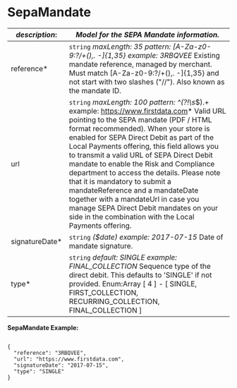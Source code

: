 
# SepaMandate

| *description*: | *Model for the SEPA Mandate information.*| 
|----|----|
| reference* |  ``` string ```  *maxLength: 35 pattern: [A-Za-z0-9:?/+(),. -]{1,35} example: 3RBQVEE* Existing mandate reference, managed by merchant. Must match [A-Za-z0-9:?/+(),. -]{1,35} and not start with two slashes ("//"). Also known as the mandate ID.|
| url |  ``` string ```  *maxLength: 100 pattern: ^(?!\s*$).+ example: https://www.firstdata.com* Valid URL pointing to the SEPA mandate (PDF / HTML format recommended). When your store is enabled for SEPA Direct Debit as part of the Local Payments offering, this field allows you to transmit a valid URL of SEPA Direct Debit mandate to enable the Risk and Compliance department to access the details. Please note that it is mandatory to submit a mandateReference and a mandateDate together with a mandateUrl in case you manage SEPA Direct Debit mandates on your side in the combination with the Local Payments offering.|  
| signatureDate* |  ``` string ```  *($date) example: 2017-07-15* Date of mandate signature.|
| type* |  ``` string ```  *default: SINGLE example: FINAL_COLLECTION* Sequence type of the direct debit. This defaults to 'SINGLE' if not provided. Enum:Array [ 4 ] - [ SINGLE, FIRST_COLLECTION, RECURRING_COLLECTION, FINAL_COLLECTION ]|

**SepaMandate Example:**

```{r}

{
  "reference": "3RBQVEE",
  "url": "https://www.firstdata.com",
  "signatureDate": "2017-07-15",
  "type": "SINGLE"
}
```




  





